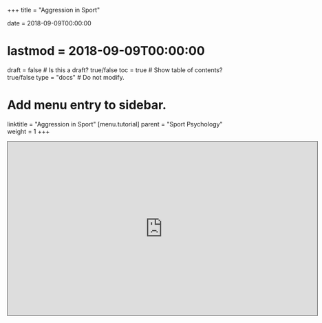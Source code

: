 +++
title = "Aggression in Sport"

date = 2018-09-09T00:00:00
# lastmod = 2018-09-09T00:00:00

draft = false  # Is this a draft? true/false
toc = true  # Show table of contents? true/false
type = "docs"  # Do not modify.

# Add menu entry to sidebar.
linktitle = "Aggression in Sport"
[menu.tutorial]
  parent = "Sport Psychology"
  weight = 1
+++

<iframe src="https://panopto.essex.ac.uk/Panopto/Pages/Embed.aspx?id=72c55f62-be3a-456f-b297-ab110046b9b5&v=1" width="720" height="405" style="padding: 0px; border: 1px solid #464646;" frameborder="0" allowfullscreen allow="autoplay"></iframe>
